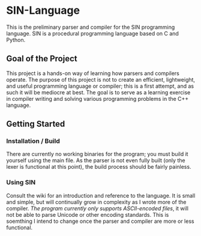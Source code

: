 # SIN-Language

This is the preliminary parser and compiler for the SIN programming language. SIN is a procedural programming language based on C and Python.

## Goal of the Project

This project is a hands-on way of learning how parsers and compilers operate. The purpose of this project is not to create an efficient, lightweight, and useful programming language or compiler; this is a first attempt, and as such it will be mediocre at best. The goal is to serve as a learning exercise in compiler writing and solving various programming problems in the C++ language.

## Getting Started

### Installation / Build

There are currently no working binaries for the program; you must build it yourself using the main file. As the parser is not even fully built (only the lexer is functional at this point), the build process should be fairly painless.

### Using SIN

Consult the wiki for an introduction and reference to the language. It is small and simple, but will continually grow in complexity as I wrote more of the compiler.
_The program currently only supports ASCII-encoded files_, it will not be able to parse Unicode or other encoding standards. This is soemthing I intend to change once the parser and compiler are more or less functional.